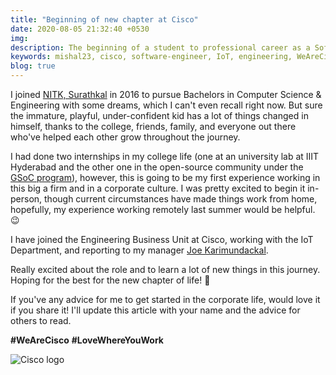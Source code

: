 ```yaml
---
title: "Beginning of new chapter at Cisco"
date: 2020-08-05 21:32:40 +0530
img:
description: The beginning of a student to professional career as a Software Engineer at Cisco.
keywords: mishal23, cisco, software-engineer, IoT, engineering, WeAreCisco, cse, nitk
blog: true
---
```


I joined [NITK, Surathkal](https://nitk.ac.in/) in 2016 to pursue Bachelors in Computer Science & Engineering with some dreams, which I can't even recall right now. But sure the immature, playful, under-confident kid has a lot of things changed in himself, thanks to the college, friends, family, and everyone out there who've helped each other grow throughout the journey.

I had done two internships in my college life (one at an university lab at IIIT Hyderabad and the other one in the open-source community under the [GSoC program](https://summerofcode.withgoogle.com/)), however, this is going to be my first experience working in this big a firm and in a corporate culture. I was pretty excited to begin it in-person, though current circumstances have made things work from home, hopefully, my experience working remotely last summer would be helpful. 😉

I have joined the Engineering Business Unit at Cisco, working with the IoT Department, and reporting to my manager [Joe Karimundackal](https://linkedin.com/in/joe-karimundackal-426289).

Really excited about the role and to learn a lot of new things in this journey. Hoping for the best for the new chapter of life! 🤞

If you've any advice for me to get started in the corporate life, would love it if you share it! I'll update this article with your name and the advice for others to read.

**\#WeAreCisco** **\#LoveWhereYouWork**

![Cisco logo](./images/cisco.png)
